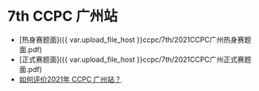 # 7th CCPC 广州站

- [热身赛题面]({{ var.upload_file_host }}ccpc/7th/2021CCPC广州热身赛题面.pdf)
- [正式赛题面]({{ var.upload_file_host }}ccpc/7th/2021CCPC广州正式赛题面.pdf)
- [如何评价2021年 CCPC 广州站？](https://www.zhihu.com/question/498681213)
